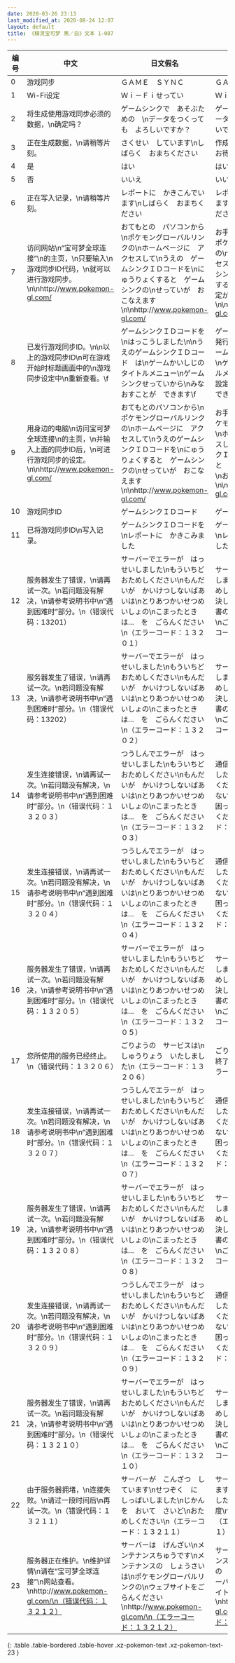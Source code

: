 ```yaml
---
date: 2020-03-26 23:13
last_modified_at: 2020-08-24 12:07
layout: default
title: 《精灵宝可梦 黑／白》文本 1-087
---
```

| 编号 | 中文 | 日文假名 | 日文汉字 |
| ---- | ---- | ---- | --- |
| 0 | 游戏同步 | ＧＡＭＥ　ＳＹＮＣ | ＧＡＭＥ　ＳＹＮＣ |
| 1 | Wi-Fi设定 | Ｗｉ－Ｆｉせってい | Ｗｉ－Ｆｉ設定 |
| 2 | 将生成使用游戏同步必须的数据，\n确定吗？ | ゲームシンクで　あそぶための　\nデータをつくっても　よろしいですか？ | ゲームシンクで遊ぶ為のデータを作成します\nよろしいですか？ |
| 3 | 正在生成数据，\n请稍等片刻。 | さくせい　しています\nしばらく　おまちください | 作成しています\nしばらく　お待ちください |
| 4 | 是 | はい | はい |
| 5 | 否 | いいえ | いいえ |
| 6 | 正在写入记录，\n请稍等片刻。 | レポートに　かきこんでいます\nしばらく　おまちください | レポートに　書き込んでいます\nしばらく　お待ちください |
| 7 | 访问网站\n“宝可梦全球连接”\n的主页，\n只要输入\n游戏同步ID代码，\n就可以进行游戏同步。\n\nhttp://www.pokemon-gl.com/ | おてもとの　パソコンから\nポケモングローバルリンクの\nホームページに　アクセスして\nうえの　ゲームシンクＩＤコードを\nにゅうりょくすると　ゲームシンクの\nせっていが　おこなえます\n\nhttp://www.pokemon-gl.com/ | お手元の　パソコンから\nポケモングローバルリンクの\nホームページに　アクセスして\n上記の　ゲームシンクＩＤコードを\n入力すると　ゲームシンクの設定が\nおこなえます\n\nhttp://www.pokemon-gl.com/ |
| 8 | 已发行游戏同步ID。\n\n以上的游戏同步ID\n可在游戏开始时标题画面中的\n游戏同步设定中\n重新查看。\f | ゲームシンクＩＤコードを\nはっこうしました\n\nうえのゲームシンクＩＤコード　は\nゲームかいしじの　タイトルメニュー\nゲームシンクせっていから\nみなおすことが　できます\f | ゲームシンクＩＤコードを発行しました\n\n上記のゲームシンクＩＤコード　は\nゲーム開始時の　タイトルメニュー\nゲームシンク設定から\n見直すことが　できます\f |
| 9 | 用身边的电脑\n访问宝可梦全球连接\n的主页，\n并输入上面的同步ID后，\n可进行游戏同步的设定。\n\nhttp://www.pokemon-gl.com/ | おてもとのパソコンから\nポケモングローバルリンクの\nホームページに　アクセスして\nうえのゲームシンクＩＤコードを\nにゅうりょくすると　ゲームシンクの\nせっていが　おこなえます\n\nhttp://www.pokemon-gl.com/ | お手元のパソコンから\nポケモングローバルリンクの\nホームページに　アクセスして\n上記のゲームシンクＩＤコードを\n入力すると　ゲームシンクの設定が\nおこなえます\n\nhttp://www.pokemon-gl.com/ |
| 10 | 游戏同步ID | ゲームシンクＩＤコード | ゲームシンクＩＤコード |
| 11 | 已将游戏同步ID\n写入记录。 | ゲームシンクＩＤコードを\nレポートに　かきこみました | ゲームシンクＩＤコードを\nレポートに　書き込みました |
| 12 | 服务器发生了错误，\n请再试一次。\n若问题没有解决，\n请参考说明书中\n“遇到困难时”部分。\n（错误代码：13201） | サーバーでエラーが　はっせいしました\nもういちど　おためしください\nもんだいが　かいけつしないばあいは\nとりあつかいせつめいしょの\nこまったときは…　を　ごらんください\n（エラーコード：１３２０１） | サーバーでエラーが　発生しました\nもう一度　おためしください\n問題が　解決しない場合は\n取扱説明書の　困ったときは…　を\nご覧ください\n（エラーコード：１３２０１） |
| 13 | 服务器发生了错误，\n请再试一次。\n若问题没有解决，\n请参考说明书中\n“遇到困难时”部分。\n（错误代码：13202） | サーバーでエラーが　はっせいしました\nもういちど　おためしください\nもんだいが　かいけつしないばあいは\nとりあつかいせつめいしょの\nこまったときは…　を　ごらんください\n（エラーコード：１３２０２） | サーバーでエラーが　発生しました\nもう一度　おためしください\n問題が　解決しない場合は\n取扱説明書の　困ったときは…　を\nご覧ください\n（エラーコード：１３２０２） |
| 14 | 发生连接错误，\n请再试一次。\n若问题没有解决，\n请参考说明书中\n“遇到困难时”部分。\n（错误代码：１３２０３） | つうしんでエラーが　はっせいしました\nもういちど　おためしください\nもんだいが　かいけつしないばあいは\nとりあつかいせつめいしょの\nこまったときは…　を　ごらんください\n（エラーコード：１３２０３） | 通信でエラーが　発生しました\nもう一度　おためしください\n問題が　解決しない場合は\n取扱説明書の　困ったときは…　を\nご覧ください\n（エラーコード：１３２０３） |
| 15 | 发生连接错误，\n请再试一次。\n若问题没有解决，\n请参考说明书中\n“遇到困难时”部分。\n（错误代码：１３２０４） | つうしんでエラーが　はっせいしました\nもういちど　おためしください\nもんだいが　かいけつしないばあいは\nとりあつかいせつめいしょの\nこまったときは…　を　ごらんください\n（エラーコード：１３２０４） | 通信でエラーが　発生しました\nもう一度　おためしください\n問題が　解決しない場合は\n取扱説明書の　困ったときは…　を\nご覧ください\n（エラーコード：１３２０４） |
| 16 | 服务器发生了错误，\n请再试一次。\n若问题没有解决，\n请参考说明书中\n“遇到困难时”部分。\n（错误代码：１３２０５） | サーバーでエラーが　はっせいしました\nもういちど　おためしください\nもんだいが　かいけつしないばあいは\nとりあつかいせつめいしょの\nこまったときは…　を　ごらんください\n（エラーコード：１３２０５） | サーバーでエラーが　発生しました\nもう一度　おためしください\n問題が　解決しない場合は\n取扱説明書の　困ったときは…　を\nご覧ください\n（エラーコード：１３２０５） |
| 17 | 您所使用的服务已经终止。\n（错误代码：１３２０６） | ごりようの　サービスは\nしゅうりょう　いたしました\n（エラーコード：１３２０６） | ごりようの　サービスは\n終了　いたしました\n（エラーコード：１３２０６） |
| 18 | 发生连接错误，\n请再试一次。\n若问题没有解决，\n请参考说明书中\n“遇到困难时”部分。\n（错误代码：１３２０７） | つうしんでエラーが　はっせいしました\nもういちど　おためしください\nもんだいが　かいけつしないばあいは\nとりあつかいせつめいしょの\nこまったときは…　を　ごらんください\n（エラーコード：１３２０７） | 通信でエラーが　発生しました\nもう一度　おためしください\n問題が　解決しない場合は\n取扱説明書の　困ったときは…　を\nご覧ください\n（エラーコード：１３２０７） |
| 19 | 服务器发生了错误，\n请再试一次。\n若问题没有解决，\n请参考说明书中\n“遇到困难时”部分。\n（错误代码：１３２０８） | サーバーでエラーが　はっせいしました\nもういちど　おためしください\nもんだいが　かいけつしないばあいは\nとりあつかいせつめいしょの\nこまったときは…　を　ごらんください\n（エラーコード：１３２０８） | サーバーでエラーが　発生しました\nもう一度　おためしください\n問題が　解決しない場合は\n取扱説明書の　困ったときは…　を\nご覧ください\n（エラーコード：１３２０８） |
| 20 | 发生连接错误，\n请再试一次。\n若问题没有解决，\n请参考说明书中\n“遇到困难时”部分。\n（错误代码：１３２０９） | つうしんでエラーが　はっせいしました\nもういちど　おためしください\nもんだいが　かいけつしないばあいは\nとりあつかいせつめいしょの\nこまったときは…　を　ごらんください\n（エラーコード：１３２０９） | 通信でエラーが　発生しました\nもう一度　おためしください\n問題が　解決しない場合は\n取扱説明書の　困ったときは…　を\nご覧ください\n（エラーコード：１３２０９） |
| 21 | 服务器发生了错误，\n请再试一次。\n若问题没有解决，\n请参考说明书中\n“遇到困难时”部分。\n（错误代码：１３２１０） | サーバーでエラーが　はっせいしました\nもういちど　おためしください\nもんだいが　かいけつしないばあいは\nとりあつかいせつめいしょの\nこまったときは…　を　ごらんください\n（エラーコード：１３２１０） | サーバーでエラーが　発生しました\nもう一度　おためしください\n問題が　解決しない場合は\n取扱説明書の　困ったときは…　を\nご覧ください\n（エラーコード：１３２１０） |
| 22 | 由于服务器拥堵，\n连接失败。\n请过一段时间后\n再试一次。\n（错误代码：１３２１１） | サーバーが　こんざつ　しています\nせつぞく　に　しっぱいしました\nじかんを　おいて　さいど\nおためしください\n（エラーコード：１３２１１） | サーバーが　混雑　しています\n接続　に　失敗しました\n時間を　おいて　再度\nおためしください\n（エラーコード：１３２１１） |
| 23 | 服务器正在维护。\n维护详情\n请在“宝可梦全球连接”\n网站查看。\nhttp://www.pokemon-gl.com/\n（错误代码：１３２１２） | サーバーは　げんざい\nメンテナンスちゅうです\nメンテナンスの　しょうさいは\nポケモングローバルリンクの\nウェブサイトをごらんください\nhttp://www.pokemon-gl.com/\n（エラーコード：１３２１２） | サーバーは　現在メンテナンス中です\nメンテナンスの　詳細は\nポケモングローバルリンクの\nウェブサイトをご覧ください\nhttp://www.pokemon-gl.com/\n（エラーコード：１３２１２） |
{: .table .table-bordered .table-hover .xz-pokemon-text .xz-pokemon-text-23 }